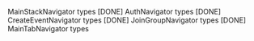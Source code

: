 MainStackNavigator types [DONE]
AuthNavigator types [DONE]
CreateEventNavigator types [DONE]
JoinGroupNavigator types [DONE]
MainTabNavigator types
